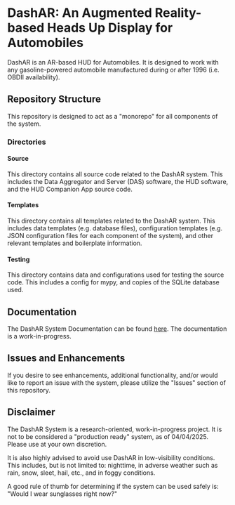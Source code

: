 # DashAR: An Augmented Reality-based Heads Up Display for Automobiles

DashAR is an AR-based HUD for Automobiles. It is designed to work with any gasoline-powered automobile manufactured during or after 1996 (i.e. OBDII availability).

## Repository Structure

This repository is designed to act as a "monorepo" for all components of the system.

### Directories

#### Source

This directory contains all source code related to the DashAR system. This includes the Data Aggregator and Server (DAS) software, the HUD software, and the HUD Companion App source code.

#### Templates

This directory contains all templates related to the DashAR system. This includes data templates (e.g. database files), configuration templates (e.g. JSON configuration files for each component of the system), and other relevant templates and boilerplate information.

#### Testing

This directory contains data and configurations used for testing the source code. This includes a config for mypy, and copies of the SQLite database used.

## Documentation

The DashAR System Documentation can be found [here](https://github.com/TrevorDBrown/DashAR-Docs). The documentation is a work-in-progress.

## Issues and Enhancements

If you desire to see enhancements, additional functionality, and/or would like to report an issue with the system, please utilize the "Issues" section of this repository.

## Disclaimer

The DashAR System is a research-oriented, work-in-progress project. It is not to be considered a "production ready" system, as of 04/04/2025. Please use at your own discretion.

It is also highly advised to avoid use DashAR in low-visibility conditions. This includes, but is not limited to: nighttime, in adverse weather such as rain, snow, sleet, hail, etc., and in foggy conditions.

A good rule of thumb for determining if the system can be used safely is: "Would I wear sunglasses right now?"
